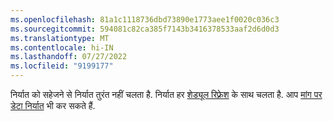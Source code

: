 ```yaml
---
ms.openlocfilehash: 81a1c1118736dbd73890e1773aee1f0020c036c3
ms.sourcegitcommit: 594081c82ca385f7143b3416378533aaf2d6d0d3
ms.translationtype: MT
ms.contentlocale: hi-IN
ms.lasthandoff: 07/27/2022
ms.locfileid: "9199177"
---
```

निर्यात को सहेजने से निर्यात तुरंत नहीं चलता है. निर्यात हर [शेड्यूल रिफ़्रेश](../system.md#schedule-tab) के साथ चलता है. आप [मांग पर डेटा निर्यात](../export-destinations.md#run-exports-on-demand) भी कर सकते हैं.